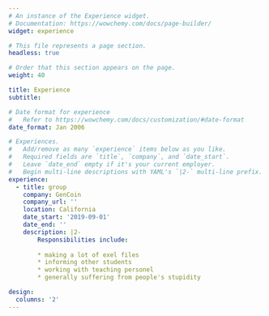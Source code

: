 ```yaml
---
# An instance of the Experience widget.
# Documentation: https://wowchemy.com/docs/page-builder/
widget: experience

# This file represents a page section.
headless: true

# Order that this section appears on the page.
weight: 40

title: Experience
subtitle:

# Date format for experience
#   Refer to https://wowchemy.com/docs/customization/#date-format
date_format: Jan 2006

# Experiences.
#   Add/remove as many `experience` items below as you like.
#   Required fields are `title`, `company`, and `date_start`.
#   Leave `date_end` empty if it's your current employer.
#   Begin multi-line descriptions with YAML's `|2-` multi-line prefix.
experience:
  - title: group 
    company: GenCoin
    company_url: ''
    location: California
    date_start: '2019-09-01'
    date_end: ''
    description: |2-
        Responsibilities include:
        
        * making a lot of exel files
        * informing other students
        * working with teaching personel
        * generally suffering from people's stupidity

design:
  columns: '2'
---
```

